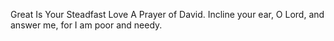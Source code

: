 Great Is Your Steadfast Love A Prayer of David. Incline your ear, O Lord, and answer me, for I am poor and needy.
